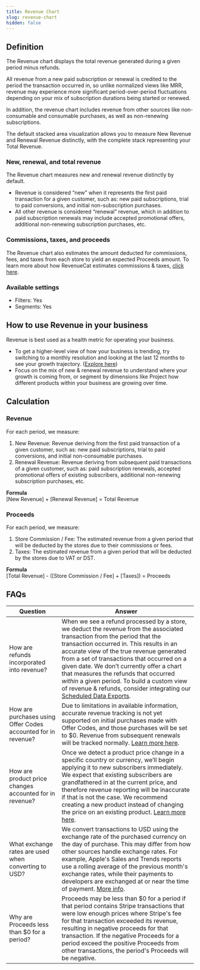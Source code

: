 ```yaml
---
title: Revenue Chart
slug: revenue-chart
hidden: false
---
```


## Definition

The Revenue chart displays the total revenue generated during a given period minus refunds.

All revenue from a new paid subscription or renewal is credited to the period the transaction occurred in, so unlike normalized views like MRR, revenue may experience more significant period-over-period fluctuations depending on your mix of subscription durations being started or renewed.

In addition, the revenue chart includes revenue from other sources like non-consumable and consumable purchases, as well as non-renewing subscriptions.

The default stacked area visualization allows you to measure New Revenue and Renewal Revenue distinctly, with the complete stack representing your Total Revenue.

### New, renewal, and total revenue

The Revenue chart measures new and renewal revenue distinctly by default.

- Revenue is considered “new” when it represents the first paid transaction for a given customer, such as: new paid subscriptions, trial to paid conversions, and initial non-subscription purchases.
- All other revenue is considered “renewal” revenue, which in addition to paid subscription renewals may include accepted promotional offers, additional non-renewing subscription purchases, etc.

### Commissions, taxes, and proceeds

The Revenue chart also estimates the amount deducted for commissions, fees, and taxes from each store to yield an expected Proceeds amount. To learn more about how RevenueCat estimates commissions & taxes, [click here](/docs/dashboard-and-metrics/taxes-and-commissions).

### Available settings

- Filters: Yes
- Segments: Yes

## How to use Revenue in your business

Revenue is best used as a health metric for operating your business.

- To get a higher-level view of how your business is trending, try switching to a monthly resolution and looking at the last 12 months to see your growth trajectory. ([Explore here](https://app.revenuecat.com/charts/revenue?chart_type=Stacked%20area&conversion_timeframe=7%20days&customer_lifetime=30%20days&range=Last%2012%20months&resolution=2))
- Focus on the mix of new & renewal revenue to understand where your growth is coming from, or segment by dimensions like Project how different products within your business are growing over time.

## Calculation

### Revenue

For each period, we measure:

1. New Revenue: Revenue deriving from the first paid transaction of a given customer, such as: new paid subscriptions, trial to paid conversions, and initial non-consumable purchases.
2. Renewal Revenue: Revenue deriving from subsequent paid transactions of a given customer, such as: paid subscription renewals, accepted promotional offers of existing subscribers, additional non-renewing subscription purchases, etc.

**Formula**  
[New Revenue] + [Renewal Revenue] = Total Revenue

### Proceeds

For each period, we measure:

1. Store Commission / Fee: The estimated revenue from a given period that will be deducted by the stores due to their commissions or fees.
2. Taxes: The estimated revenue from a given period that will be deducted by the stores due to VAT or DST.

**Formula**  
[Total Revenue] - ([Store Commission / Fee] + [Taxes]) = Proceeds

## FAQs

| Question                                                      | Answer                                                                                                                                                                                                                                                                                                                                                                                                                                                                                                                   |
| ------------------------------------------------------------- | ------------------------------------------------------------------------------------------------------------------------------------------------------------------------------------------------------------------------------------------------------------------------------------------------------------------------------------------------------------------------------------------------------------------------------------------------------------------------------------------------------------------------ |
| How are refunds incorporated into revenue?                    | When we see a refund processed by a store, we deduct the revenue from the associated transaction from the period that the transaction occurred in. This results in an accurate view of the true revenue generated from a set of transactions that occurred on a given date. We don’t currently offer a chart that measures the refunds that occurred _within_ a given period. To build a custom view of revenue & refunds, consider integrating our [Scheduled Data Exports](/docs/integrations/scheduled-data-exports). |
| How are purchases using Offer Codes accounted for in revenue? | Due to limitations in available information, accurate revenue tracking is not yet supported on initial purchases made with Offer Codes, and those purchases will be set to $0. Revenue from subsequent renewals will be tracked normally. [Learn more here](/docs/subscription-guidance/subscription-offers/ios-subscription-offers#considerations).                                                                                                                                                                     |
| How are product price changes accounted for in revenue?       | Once we detect a product price change in a specific country or currency, we’ll begin applying it to new subscribers immediately. We expect that existing subscribers are grandfathered in at the current price, and therefore revenue reporting will be inaccurate if that is not the case. We recommend creating a new product instead of changing the price on an existing product. [Learn more here](/docs/subscription-guidance/price-changes).                                                                      |
| What exchange rates are used when converting to USD?          | We convert transactions to USD using the exchange rate of the purchased currency on the day of purchase. This may differ from how other sources handle exchange rates. For example, Apple's Sales and Trends reports use a rolling average of the previous month's exchange rates, while their payments to developers are exchanged at or near the time of payment. [More info](https://developer.apple.com/help/app-store-connect/measure-app-performance/differences-in-reporting-tools).                              |
| Why are Proceeds less than $0 for a period?                   | Proceeds may be less than $0 for a period if that period contains Stripe transactions that were low enough prices where Stripe's fee for that transaction exceeded its revenue, resulting in negative proceeds for that transaction. If the negative Proceeds for a period exceed the positive Proceeds from other transactions, the period's Proceeds will be negative.                                                                                                                                                 |
